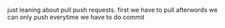 just leaning about pull push requests.
first we have to pull
afterwords we can only push
everytime we have to do commit

